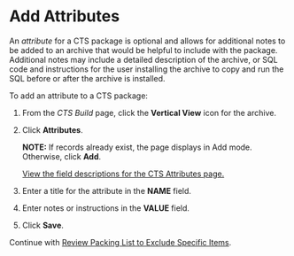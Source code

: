 # Add Attributes

An *attribute* for a CTS package is optional and allows for additional
notes to be added to an archive that would be helpful to include with
the package. Additional notes may include a detailed description of the
archive, or SQL code and instructions for the user installing the
archive to copy and run the SQL before or after the archive is
installed.

To add an attribute to a CTS package:

1.  From the *CTS Build* page, click the **Vertical View** icon for the
    archive.

2.  Click **Attributes**.
    
    <span style="font-weight: bold;">NOTE:</span> If records already
    exist, the page displays in Add mode. Otherwise, click
    <span style="font-weight: bold;">Add</span>.
    
    [View the field descriptions for the CTS Attributes
    page.](../Page_Desc/CTS_Attributes.htm)

3.  Enter a title for the attribute in the **NAME** field.

4.  Enter notes or instructions in the **VALUE** field.

5.  Click **Save**.

Continue with [Review Packing List to Exclude Specific
Items](Review_Packing_List_to_Exclude_Specific_Items.htm).
